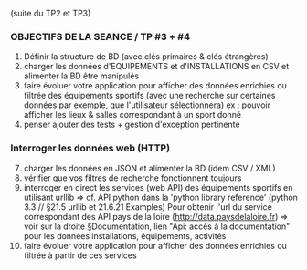 (suite du TP2 et TP3)

### OBJECTIFS DE LA SEANCE / TP #3 + #4
1. Définir la structure de BD (avec clés primaires & clés étrangères)
2. charger les données d'EQUIPEMENTS et d'INSTALLATIONS en CSV et alimenter la BD  être manipulés 
5. faire évoluer votre application pour afficher des données enrichies ou filtrée des équipements sportifs (avec une recherche sur certaines données par exemple, que l'utilisateur sélectionnera)
  ex : pouvoir afficher les lieux & salles correspondant à un sport donné
6. penser ajouter des tests + gestion d'exception pertinente

### Interroger les données web (HTTP)
7. charger les données en JSON et alimenter la BD (idem CSV / XML)
8. vérifier que vos filtres de recherche fonctionnent toujours
9. interroger en direct les services (web API) des équipements sportifs en utilisant urllib => cf. API python dans la 'python library reference' (python 3.3 // §21.5 urllib et 21.6.21 Examples)
  Pour obtenir l'url du service correspondant des API pays de la loire (http://data.paysdelaloire.fr)
   => voir sur la droite §Documentation, lien "Api: accès à la documentation" pour les données installations, équipements, activités
10. faire évoluer votre application pour afficher des données enrichies ou filtrée à partir de ces services


